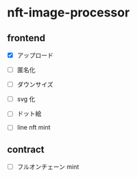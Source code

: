 # nft-image-processor

## frontend

- [x] アップロード
- [ ] 匿名化
- [ ] ダウンサイズ
- [ ] svg 化
- [ ] ドット絵

- [ ] line nft mint

## contract

- [ ] フルオンチェーン mint
